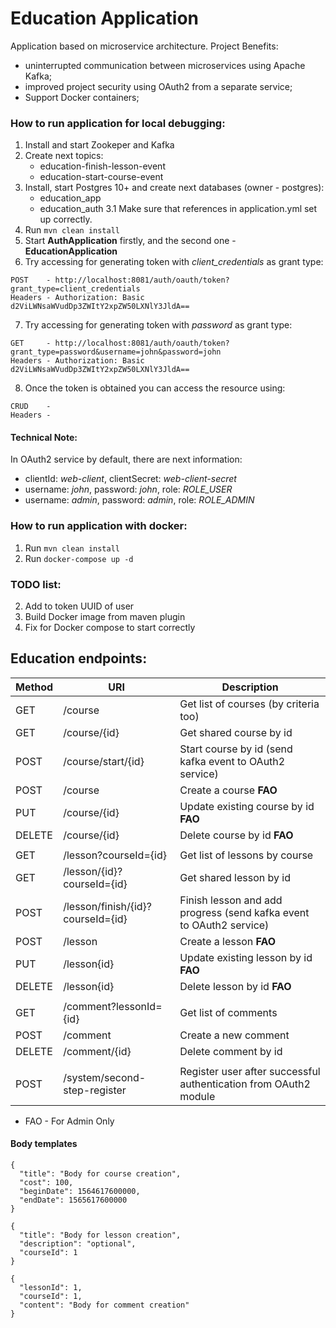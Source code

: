 # Education Application

Application based on microservice architecture.
Project Benefits:
- uninterrupted communication between microservices using Apache Kafka;
- improved project security using OAuth2 from a separate service;
- Support Docker containers;

### How to run application for local debugging:
1. Install and start Zookeper and Kafka
2. Create next topics:
   - education-finish-lesson-event
   - education-start-course-event
3. Install, start Postgres 10+ and create next databases (owner - postgres):
   - education_app
   - education_auth
3.1 Make sure that references in application.yml set up correctly.
4. Run `mvn clean install`
5. Start **AuthApplication** firstly, and the second one - **EducationApplication**
6. Try accessing for generating token with _client_credentials_ as grant type:
```
POST    - http://localhost:8081/auth/oauth/token?grant_type=client_credentials
Headers - Authorization: Basic d2ViLWNsaWVudDp3ZWItY2xpZW50LXNlY3JldA==
```
7. Try accessing for generating token with _password_ as grant type:
```
GET     - http://localhost:8081/auth/oauth/token?grant_type=password&username=john&password=john
Headers - Authorization: Basic d2ViLWNsaWVudDp3ZWItY2xpZW50LXNlY3JldA==
```
8. Once the token is obtained you can access the resource using:
```
CRUD    - 
Headers -
```

#### Technical Note:
In OAuth2 service by default, there are next information:
   - clientId: _web-client_, clientSecret: _web-client-secret_
   - username: _john_, password: _john_, role: _ROLE_USER_
   - username: _admin_, password: _admin_, role: _ROLE_ADMIN_

### How to run application with docker:
1. Run `mvn clean install`
2. Run `docker-compose up -d`

### TODO list:
2. Add to token UUID of user
1. Build Docker image from maven plugin
2. Fix for Docker compose to start correctly

## Education endpoints:

Method | URI | Description
------------ | ------------- | -------------
GET | /course | Get list of courses (by criteria too)
GET | /course/{id} | Get shared course by id
POST | /course/start/{id} | Start course by id (send kafka event to OAuth2 service)
POST | /course | Create a course **FAO**
PUT | /course/{id} | Update existing course by id **FAO**
DELETE | /course/{id} | Delete course by id **FAO**
  |   |  
GET | /lesson?courseId={id} | Get list of lessons by course
GET | /lesson/{id}?courseId={id} | Get shared lesson by id
POST | /lesson/finish/{id}?courseId={id} | Finish lesson and add progress (send kafka event to OAuth2 service)
POST | /lesson | Create a lesson **FAO**
PUT | /lesson{id} | Update existing lesson by id **FAO**
DELETE | /lesson{id} | Delete lesson by id **FAO**
  |   |  
GET | /comment?lessonId={id} | Get list of comments
POST | /comment | Create a new comment
DELETE | /comment/{id} | Delete comment by id
  |   |  
POST | /system/second-step-register | Register user after successful authentication from OAuth2 module

* FAO - For Admin Only


#### Body templates
```json5
{
  "title": "Body for course creation",
  "cost": 100,
  "beginDate": 1564617600000,
  "endDate": 1565617600000
}
```

```json5
{
  "title": "Body for lesson creation",
  "description": "optional",
  "courseId": 1
}
```

```json5
{
  "lessonId": 1,
  "courseId": 1,
  "content": "Body for comment creation"
}
```
